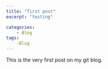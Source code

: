 ```yaml
---
title: "first post"
excerpt: "testing"

categories:
    - Blog
tags:
    -Blog
---
```


This is the very first post on my git blog.


